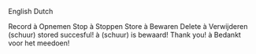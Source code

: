 English Dutch

Record à Opnemen
Stop à Stoppen
Store à Bewaren
Delete à Verwijderen
(schuur) stored succesful! à (schuur) is bewaard!
Thank you! à Bedankt voor het meedoen!